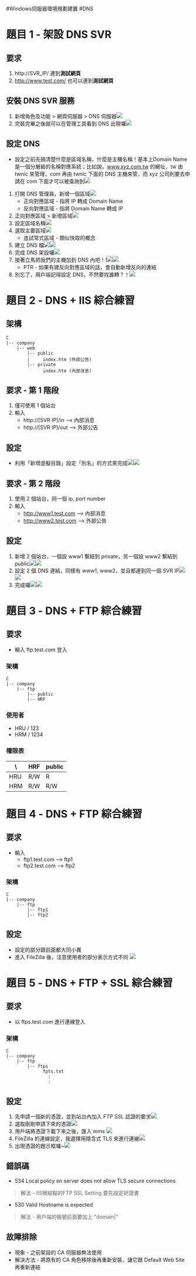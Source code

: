 #Windows伺服器環境規劃建置 #DNS

# 題目 1 - 架設 DNS SVR 
## 要求
1. http://SVR_IP/ 連到**測試網頁**
2. http://www.test.com/ 也可以連到**測試網頁**

## 安裝 DNS SVR 服務
1. 新增角色及功能 > 網頁伺服器 > DNS 伺服器![](../img/Pasted%20image%2020201102154958.png)
2. 完裝完畢之後就可以在管理工具看到 DNS 出現囉![](../img/Pasted%20image%2020201102155100.png)

## 設定 DNS
- 設定之前先搞清楚什麼是區域名稱，什麼是主機名稱！基本上Domain Name 是一個分層級的名稱對應系統；比如說，www.xyz.com.tw 的網址，tw 由 twnic 來管理，com 再由 twnic 下面的 DNS 主機來管，而 xyz 公司則要去申請在 com 下面才可以被查詢到![](../img/Pasted%20image%2020201102160439.png)

1. 打開 DNS 管理員，新增一個區域![](../img/Pasted%20image%2020201102162614.png)
	- 正向對應區域 - 指將 IP 轉成 Domain Name
	- 反向對應區域 - 指將 Domain Name 轉成  IP
2. 正向對應區域 > 新增區域![](../img/Pasted%20image%2020201102162946.png)
3. 設定區域名稱![](../img/Pasted%20image%2020201102164059.png)
4. 選取主要區域![](../img/Pasted%20image%2020201102163038.png)
	- 虛試常式區域 - 類似快取的概念
5. 建立 DNS 檔![](../img/Pasted%20image%2020201102163505.png)![](../img/Pasted%20image%2020201102163541.png)
6. 完成 DNS 架設囉![](../img/Pasted%20image%2020201102163632.png)
7. 接著立馬把我們的主機加到 DNS 內吧！!![](../img/Pasted%20image%2020201102164157.png)![](../img/Pasted%20image%2020201102164301.png)
	- PTR - 如果有建反向對應區域的話，會自動新增反向的連結
8. 別忘了，用戶端記得設定 DNS，不然要找誰轉？！![](../img/Pasted%20image%2020201102164424.png)

# 題目 2 - DNS + IIS 綜合練習
## 架構
```
C
|-- company
 	|-- web
 	 	|-- public
 	 	|	  index.htm	(外部公告)
 	 	|-- private
 	 	 	  index.htm	(內部消息)

```

## 要求 - 第 1 階段
1. 僅可使用 1 個站台
2. 輸入
	- http://[SVR IP]/in   --> 內部消息
	- http://[SVR IP]/out --> 外部公告

## 設定
- 利用「新增虛擬目錄」設定「別名」的方式來完成![](../img/Pasted%20image%2020201104221550.png)![](../img/Pasted%20image%2020201104221836.png)

## 要求 - 第 2 階段
1. 使用 2 個站台，同一個 ip, port number
2.  輸入
	- http://www1.test.com	--> 內部消息
	- http://www2.test.com	--> 外部公告

## 設定
1. 新增 2 個站台，一個設 www1 繫結到 private，另一個設 www2 繫結到 public![](../img/Pasted%20image%2020201104222206.png)![](../img/Pasted%20image%2020201104223031.png)
2. 設定 2 個 DNS 連結，同樣有 www1, www2，並且都連到同一個 SVR IP![](../img/Pasted%20image%2020201104222341.png)![](../img/Pasted%20image%2020201104223146.png)
3. 完成囉![](../img/Pasted%20image%2020201104223356.png)![](../img/Pasted%20image%2020201104223301.png)

# 題目 3 - DNS + FTP 綜合練習
## 要求
- 輸入
	ftp.test.com 登入

### 架構
```
C
|-- company
 	|-- ftp
 	 	|-- public
 	 	|-- HRF
```

### 使用者
- HRU / 123
- HRM / 1234

### 權限表
\  | HRF | public 
--- | ---| ---
HRU | R/W | R
HRM |R/W | R/W

# 題目 4 - DNS + FTP 綜合練習
## 要求
- 輸入
	- ftp1.test.com --> ftp1
	- ftp2.test.com --> ftp2

### 架構
```
C
|-- company
 	|-- ftp
 	 	|-- ftp1
 	 	|-- ftp2
```

## 設定
- 設定的部分跟前面都大同小異
- 進入 FileZilla 後，注意使用者的部分表示方式不同
![](img/Pasted%20image%2020201104140025.png)


# 題目 5 - DNS + FTP + SSL 綜合練習
## 要求
- 以 ftps.test.com 進行連線登入

### 架構
```
C
|-- company
 	|-- ftp
 	 	|-- ftps
 	 		  fpts.txt
			  	:
				:
```

## 設定
1. 先申請一個新的憑證，並到站台內加入 FTP SSL 認證的要求![](../img/Pasted%20image%2020201104161012.png)
2. 選取剛剛申請下來的憑證![](../img/Pasted%20image%2020201104161305.png)
3. 用戶端將憑證下載下來之後，匯入 mms ![](../img/Pasted%20image%2020201104161601.png)
4. FileZilla 的連線設定，我選擇用隱含式 TLS 來進行連線![](../img/Pasted%20image%2020201104162159.png)
5. 出現憑證的題示框囉~![](../img/Pasted%20image%2020201104162409.png)

## 錯誤碼
- 534 Local policy on server does not allow TLS secure connections
> 解法 - IIS根結點的FTP SSL Setting 要先設定好證書
- 530 Valid Hostname is expected
> 解法 - 用戶端的帳號前面要加上 "domain|"

## 故障排除
- 現象 - 之前架設的 CA 伺服器無法使用
- 解決方法 - 將原有的 CA 角色移除後再重新安裝，讓它跟 Default Web Site 再重新連結